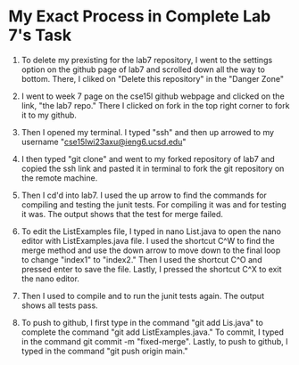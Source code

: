 
# My Exact Process in Complete Lab 7's Task

1. To delete my prexisting for the lab7 repository, I went to the settings option on the github page of lab7 and scrolled down all the way to bottom. There, I cliked
on "Delete this repository" in the "Danger Zone"

2. I went to week 7 page on the cse15l github webpage and clicked on the link, "the lab7 repo." There I clicked on fork in the top right corner to fork it to my github.

3. Then I opened my terminal. I typed "ssh" and then up arrowed to my username "cse15lwi23axu@ieng6.ucsd.edu"

4. I then typed "git clone" and went to my forked repository of lab7 and copied the ssh link and pasted it in terminal to fork the git repository on the remote machine.

5. Then I cd'd into lab7. I used the up arrow to find the commands for compiling and testing the junit tests. For compiling it was <up><up><up><up><up> and for testing it was<up><up><up><up>.
The output shows that the test for merge failed.


6. To edit the ListExamples file, I typed in nano List<tab>.java to open the nano editor with ListExamples.java file. I used the shortcut C^W to find the merge method and use the down arrow
to move down to the final loop to change "index1" to "index2." Then I used the shortcut C^O and pressed enter to save the file. Lastly, I pressed the shortcut
C^X to exit the nano editor.

7. Then I used <up><up><up> to compile and <up><up><up> to run the junit tests again. The output shows all tests pass.

8. To push to github, I first type in the command "git add Lis<tab>.java" to complete the command "git add ListExamples.java." To commit, I typed in the command
git commit -m "fixed-merge". Lastly, to push to github, I typed in the command "git push origin main."
